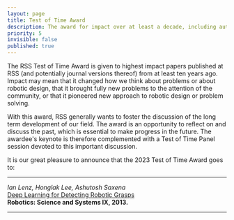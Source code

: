 ```yaml
---
layout: page
title: Test of Time Award
description: The award for impact over at least a decade, including author bios
priority: 5
invisible: false
published: true
---
```


The RSS Test of Time Award is given to highest
impact papers published at RSS (and potentially journal versions
thereof) from at least ten years ago. Impact may mean that it changed
how we think about problems or about robotic design, that it brought
fully new problems to the attention of the community, or that it
pioneered new approach to robotic design or problem solving.

With this award, RSS generally wants to foster the discussion of the
long term development of our field. The award is an opportunity to
reflect on and discuss the past, which is essential to make progress in
the future. The awardee's keynote is therefore complemented with a
Test of Time Panel session devoted to this important discussion.

It is our great pleasure to announce that the 2023 Test of Time
Award goes to:
<hr>

*Ian Lenz, Honglak Lee, Ashutosh Saxena*
<br>
[Deep Learning for Detecting Robotic Grasps]( https://www.roboticsproceedings.org/rss09/p12.html)
<br>
**Robotics: Science and Systems IX, 2013.**

<hr>


